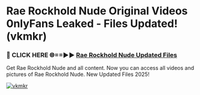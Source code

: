 # Rae Rockhold Nude Original Videos 0nlyFans Leaked - Files Updated! (vkmkr)

<h3>🔴 CLICK HERE 🌐==►► <a href="https://tinyurl.com/4mcuefdz" rel="nofollow">Rae Rockhold Nude Updated Files</a></h3>

Get Rae Rockhold Nude and all content. Now you can access all videos and pictures of Rae Rockhold Nude. New Updated Files 2025!

[![vkmkr](https://i.imgur.com/StAQSOY.gif)](https://tinyurl.com/4mcuefdz)
